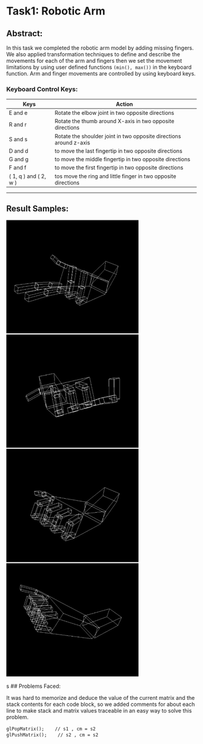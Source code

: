 # **Task1: Robotic Arm**

## Abstract:

In this task we completed the robotic arm model by adding missing fingers. We also applied transformation techniques to define and describe the movements for each of the arm and fingers then we set the movement limitations by using user defined functions `(min(), max())` in the keyboard function. Arm and finger movements are controlled by using keyboard keys.

### Keyboard Control Keys:
Keys | Action
-----|--------
E and e | Rotate the elbow joint in two opposite directions
R and r | Rotate the thumb around X-axis in two opposite directions
S and s | Rotate the shoulder joint in two opposite directions around z-axis
D and d | to move the last fingertip in two opposite directions
G and g | to move the middle fingertip in two opposite directions
F and f | to move the first fingertip in two opposite directions
( 1, q ) and ( 2, w ) | tos move the ring and little finger in two opposite directions
________________________________

## Result Samples:
<p float="left">
  <img src="images/sample_1.PNG" width="350" height="300"/>
  <img src="images/sample_2.PNG" width="350" height="300"/>
  <img src="images/sample_3.PNG" width="350" height="300"/>
  <img src="images/sample_4.PNG" width="350" height="300"/>
</p>s
## Problems Faced:

It was hard to memorize and deduce the value of the current matrix and the stack contents for each code block, so we added comments for about each line to make stack and matrix values traceable in an easy way to solve this problem.
```
glPopMatrix();    // s1 , cm = s2
glPushMatrix();    // s2 , cm = s2
```
